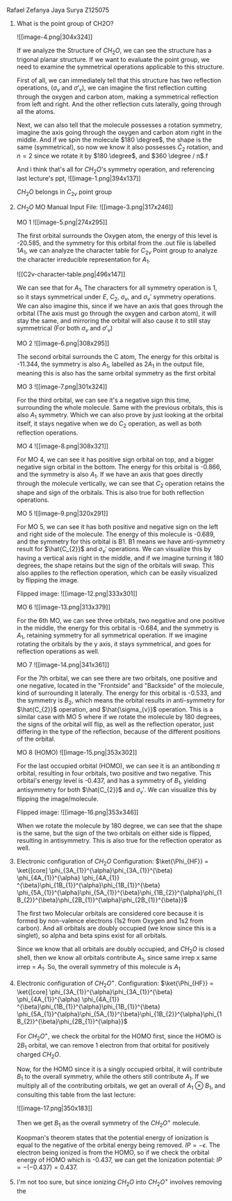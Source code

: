 Rafael Zefanya Jaya Surya
Z125075

1. What is the point group of CH2O?
	
	![[image-4.png|304x324]]
	
	If we analyze the Structure of $CH_{2}O$, we can see the structure has a trigonal planar structure. If we want to evaluate the point group, we need to examine the symmetrical operations applicable to this structure.
	
	First of all, we can immediately tell that this structure has two reflection operations, ($\sigma_{v}$ and $\sigma'_{v}$), we can imagine the first reflection cutting through the oxygen and carbon atom, making a symmetrical reflection from left and right. And the other reflection cuts laterally, going through all the atoms.
	
	Next, we can also tell that the molecule possesses a rotation symmetry, imagine the axis going through the oxygen and carbon atom right in the middle. And if we spin the molecule $180 \degree$, the shape is the same (symmetrical), so now we know it  also possesses $\hat{C}_{2}$ rotation, and $n = 2$ since we rotate it by $180 \degree$, and $360 \degree / n$.f
	
	And i think that's all for $CH_{2}O$'s symmetry operation, and referencing last lecture's ppt,
	![[image-1.png|394x137]]
	
	$CH_{2}O$ belongs in $C_{2v}$ point group

2. $CH_{2}O$ MO
	Manual Input File:
	![[image-3.png|317x246]]
	
	MO 1
	![[image-5.png|274x295]]
	
	The first orbital surrounds the Oxygen atom, the energy of this level is -20.585, and the symmetry for this orbital from the .out file is labelled $1A_{1}$, we can analyze the character table for $C_{2v}$ Point group to analyze the character  irreducible representation for $A_{1}$.
	
	![[C2v-character-table.png|496x147]]
	
	We can see that for $A_{1}$, The characters for all symmetry operation is 1, so it stays symmetrical under $E$, $C_{2}$, $\sigma_{v}$, and $\sigma_{v}'$ symmetry operations. We can also imagine this, since if we have an axis that goes through the orbital (The axis must go through the oxygen and carbon atom), it will stay the same, and mirroring the orbital will also cause it to still stay symmetrical (For both $\sigma_{v}$ and $\sigma'_{v}$)
	
	MO 2
	![[image-6.png|308x295]]
	
	The second orbital surrounds the C atom, The energy for this orbital is -11.344, the symmetry is also $A_{1}$, labelled as $2A_{1}$ in the output file, meaning this is also has the same orbital symmetry as the first orbital
	
	MO 3
	![[image-7.png|301x324]]
	
	For the third orbital, we can see it's a negative sign this time, surrounding the whole molecule. Same with the previous orbitals, this is also $A_{1}$ symmetry. Which we can also prove by just looking at the orbital itself, it stays negative when we do $C_{2}$ operation, as well as both reflection operations.
	
	MO 4
	![[image-8.png|308x321]]
	
	For MO 4, we can see it has positive sign orbital on top, and a bigger negative sign orbital in the bottom. The energy for this orbital is -0.866, and the symmetry is also $A_{1}$. If we have an axis that goes directly through the molecule vertically, we can see that $C_{2}$ operation retains the shape and sign of the orbitals. This is also true for both reflection operations.
	
	MO 5
	![[image-9.png|320x291]]
	
	For MO 5, we can see it has both positive and negative sign on the left and right side of the molecule. The energy of this molecule is -0.689, and the symmetry for this orbital is B1. B1 means we have anti-symmetry result for $\hat{C_{2}}$ and $\sigma_{v}'$ operations. We can visualize this by having a vertical axis right in the middle, and if we imagine turning it 180 degrees, the shape retains but the sign of the orbitals will swap. This also applies to the reflection operation, which can be easily visualized by flipping the image.
	
	Flipped image:
	![[image-12.png|333x301]]
	
	
	MO 6
	![[image-13.png|313x379]]
	
	For the 6th MO, we can see three orbitals, two negative and one positive in the middle, the energy for this orbital is -0.684, and the symmetry is $A_{1}$, retaining symmetry for all symmetrical operation. If we imagine rotating the orbitals by the y axis, it stays symmetrical, and goes for reflection operations as well.
	
	
	MO 7
	![[image-14.png|341x361]]
	
	For the 7th orbital, we can see there are two orbitals, one positive and one negative, located in the "Frontside" and "Backside" of the molecule, kind of surrounding it laterally. The energy for this orbital is -0.533, and the symmetry is $B_{2}$, which means the orbital results in anti-symmetry for $\hat{C_{2}}$ operation, and $\hat{\sigma_{v}}$ operation. This is a similar case with MO 5 where if we rotate the molecule by 180 degrees, the signs of the orbital will flip, as well as the reflection operator, just differing in the type of the reflection, because of the different positions of the orbital.
	
	
	MO 8 (HOMO)
	![[image-15.png|353x302]]
	
	For the last occupied orbital (HOMO), we can see it is an antibonding $\pi$ orbital, resulting in four orbitals, two positive and two negative. This orbital's energy level is -0.437, and has a symmetry of $B_{1}$, yielding antisymmetry for both $\hat{C_{2}}$ and ${\sigma_{v}'}$. We can visualize this by flipping the image/molecule.
	
	Flipped image:
	![[image-16.png|353x346]]
	
	When we rotate the molecule by 180 degree, we can see that the shape is the same, but the sign of the two orbitals on either side is flipped, resulting in antisymmetry. This is also true for the reflection operator as well.

3. Electronic configuration of $CH_{2}O$
	Configuration:
	$\ket{\Phi_{HF}} = \ket{[core] \phi_{3A_{1}}^{\alpha}\phi_{3A_{1}}^{\beta} \phi_{4A_{1}}^{\alpha} \phi_{4A_{1}} ^{\beta}\phi_{1B_{1}}^{\alpha}\phi_{1B_{1}}^{\beta} \phi_{5A_{1}}^{\alpha}\phi_{5A_{1}}^{\beta}\phi_{1B_{2}}^{\alpha}\phi_{1B_{2}}^{\beta}\phi_{2B_{1}}^{\alpha}\phi_{2B_{1}}^{\beta}}$ 
	
	The first two Molecular orbitals are considered core because it is formed by non-valence electrons (1s2 from Oxygen and 1s2 from carbon). And all orbitals are doubly occupied (we know since this is a singlet), so alpha and beta spins exist for all orbitals.
	
	Since we know that all orbitals are doubly occupied, and $CH_{2}O$ is closed shell, then we know all orbitals contribute $A_{1}$, since same irrep x same irrep = $A_{1}$. So, the overall symmetry of this molecule is $A_{1}$
	
4. Electronic configuration of $CH_{2}O^+$.
	Configuration:
	$\ket{\Phi_{HF}} = \ket{[core] \phi_{3A_{1}}^{\alpha}\phi_{3A_{1}}^{\beta} \phi_{4A_{1}}^{\alpha} \phi_{4A_{1}} ^{\beta}\phi_{1B_{1}}^{\alpha}\phi_{1B_{1}}^{\beta} \phi_{5A_{1}}^{\alpha}\phi_{5A_{1}}^{\beta}\phi_{1B_{2}}^{\alpha}\phi_{1B_{2}}^{\beta}\phi_{2B_{1}}^{\alpha}}$ 
	
	For $CH_{2}O^+$, we check the orbital for the HOMO first, since the HOMO is $2B_{1}$ orbital, we can remove 1 electron from that orbital for positively charged $CH_{2}O$.
	
	Now, for the HOMO since it is a singly occupied orbital, it will contribute $B_{1}$ to the overall symmetry, while the others still contribute $A_{1}$. If we multiply all of the contributing orbitals, we get an overall of $A_{1}$ ⊗ $B_{1}$, and consulting this table from the last lecture:
	
	![[image-17.png|350x183]]
	
	Then we get $B_{1}$ as the overall symmetry of the $CH_{2}O^+$ molecule.
	
	Koopman's theorem states that the potential energy of ionization is equal to the negative of the orbital energy being removed.
	$IP = -\epsilon$.
	The electron being ionized is from the HOMO, so if we check the orbital energy of HOMO which is -0.437, we can get the Ionization potential:
	$IP = - (-0.437) = 0.437$.
	
5. I'm not too sure, but since ionizing $CH_{2}O$ into $CH_{2}O^+$ involves removing the 
